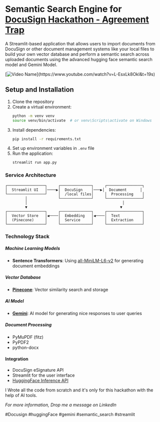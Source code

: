# Semantic Search Engine for [DocuSign Hackathon - Agreement Trap](https://unlocked.devpost.com/)

A Streamlit-based application that allows users to import documents from DocuSign or other document management systems like your local files to build your own vector database and perform a semantic search across uploaded documents using the advanced hugging face semantic search model and Gemini Model.

[![Video Name]([https://img.youtube.com/vi/VIDEO_ID/0.jpg](https://i.ytimg.com/vi/L-EsxLk8OkI/hqdefault.jpg?sqp=-oaymwEnCOADEI4CSFryq4qpAxkIARUAAIhCGAHYAQHiAQoIGBACGAY4AUAB&rs=AOn4CLDb-u8s77lUsGNPqBUNG7OPSro-jQ))](https://www.youtube.com/watch?v=L-EsxLk8OkI&t=19s)

## Setup and Installation

1. Clone the repository
2. Create a virtual environment:
   ```bash
   python -m venv venv
   source venv/bin/activate  # or venv\Scripts\activate on Windows
   ```
3. Install dependencies:
   ```bash
   pip install -r requirements.txt
   ```
4. Set up environment variables in `.env` file
5. Run the application:
   ```bash
   streamlit run app.py
   ```

### Service Architecture

```
┌─────────────────┐     ┌──────────────┐     ┌────────────────┐
│  Streamlit UI   │────▶│  DocuSign    │───▶│  Document      │
└─────────────────┘     │  /local files│     │  Processing    │
         │              └──────────────┘     └────────────────┘
         │                                           │
         ▼                                          ▼
┌─────────────────┐     ┌──────────────┐     ┌────────────────┐
│  Vector Store   │◀────│  Embedding   │◀────│  Text          │
│  (Pinecone)     │     │  Service     │     │  Extraction    │
└─────────────────┘     └──────────────┘     └────────────────┘
```

### Technology Stack
    
 ##### Machine Learning Models
 - **Sentence Transformers**: Using [all-MiniLM-L6-v2](https://huggingface.co/sentence-transformers/all-MiniLM-L6-v2) for generating document embeddings
 
 
 ##### Vector Database
 - **[Pinecone](https://www.pinecone.io/)**: Vector similarity search and storage
 
 ##### AI Model
 - **[Gemini](https://www.gemini.com/)**: AI model for generating nice responses to user queries
             

 ##### Document Processing
 - PyMuPDF (fitz)
 - PyPDF2
 - python-docx
 
 #### Integration
 - DocuSign eSignature API
 - Streamlit for the user interface
 - [HuggingFace Inference API](https://huggingface.co/docs/api-inference/index)



  I Wrote all the code from scratch and it's only for this hackathon with the help of AI tools.
   
   *For more information, Drop me a message on LinkedIn*

   #Docusign #huggingFace #gemini #semantic_search #streamlit
